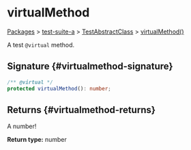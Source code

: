 # virtualMethod

[Packages](./) &gt; [test-suite-a](./test-suite-a/) &gt; [TestAbstractClass](./test-suite-a/testabstractclass-class/) &gt; [virtualMethod()](./test-suite-a/testabstractclass-class/virtualmethod-method)

A test `@virtual` method.

## Signature {#virtualmethod-signature}

```typescript
/** @virtual */
protected virtualMethod(): number;
```

## Returns {#virtualmethod-returns}

A number!

**Return type:** number
